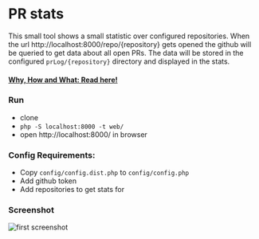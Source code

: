 # PR stats

This small tool shows a small statistic over configured repositories.
When the url http://localhost:8000/repo/{repository} gets opened the github will be queried to get data about all open PRs.
The data will be stored in the configured `prLog/{repository}` directory and displayed in the stats.

#### [Why, How and What: Read here!](https://github.com/dazz/repo-pr-stats/blob/master/doc/why-what-how.md)

### Run

* clone
* `php -S localhost:8000 -t web/`
* open http://localhost:8000/ in browser

### Config Requirements:

* Copy `config/config.dist.php` to `config/config.php`
* Add github token
* Add repositories to get stats for

### Screenshot

![first screenshot](https://cloud.githubusercontent.com/assets/182954/4017368/576fd744-2a3f-11e4-9200-29745af1bf13.png)
